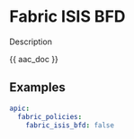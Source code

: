 # Fabric ISIS BFD

Description

{{ aac_doc }}

## Examples

```yaml
apic:
  fabric_policies:
    fabric_isis_bfd: false
```

